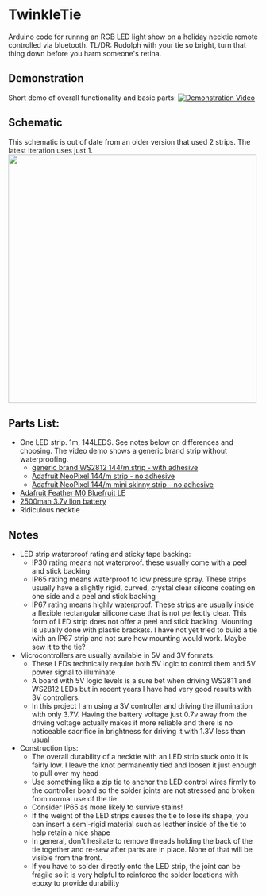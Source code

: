 # TwinkleTie
Arduino code for runnng an RGB LED light show on a holiday necktie remote controlled via bluetooth.
TL/DR: Rudolph with your tie so bright, turn that thing down before you harm someone's retina.

## Demonstration
Short demo of overall functionality and basic parts:
[![Demonstration Video](https://img.youtube.com/vi/xrCQoonOee4/hqdefault.jpg)](https://www.youtube.com/watch?v=xrCQoonOee4)

## Schematic
This schematic is out of date from an older version that used 2 strips. The latest iteration uses just 1.
<img src="https://github.com/greglarious/TwinkleTie/blob/master/TwinkleTieSchematic.png?raw=true" width="500" height="500" />

## Parts List:
- One LED strip. 1m, 144LEDS. See notes below on differences and choosing. The video demo shows a generic brand strip without waterproofing.
  - [generic brand WS2812 144/m strip - with adhesive](https://www.google.com/search?q=BTF-LIGHTING+WS2812B+144+LEDs) 
  - [Adafruit NeoPixel 144/m strip - no adhesive](https://www.adafruit.com/product/1506)
  - [Adafruit NeoPixel 144/m mini skinny strip - no adhesive](https://www.adafruit.com/product/2970)
- [Adafruit Feather M0 Bluefruit LE](https://www.adafruit.com/product/2995)
- [2500mah 3.7v lion battery](https://www.adafruit.com/product/328)
- Ridiculous necktie

## Notes
- LED strip waterproof rating and sticky tape backing:
  - IP30 rating means not waterproof. these usually come with a peel and stick backing
  - IP65 rating means waterproof to low pressure spray. These strips usually have a slightly rigid, curved, crystal clear silicone coating on one side and a peel and stick backing
  - IP67 rating means highly waterproof. These strips are usually inside a flexible rectangular silicone case that is not perfectly clear. This form of LED strip does not offer a peel and stick backing. Mounting is usually done with plastic brackets. I have not yet tried to build a tie with an IP67 strip and not sure how mounting would work. Maybe sew it to the tie?
- Microcontrollers are usually available in 5V and 3V formats:
  - These LEDs technically require both 5V logic to control them and 5V power signal to illuminate
  - A board with 5V logic levels is a sure bet when driving WS2811 and WS2812 LEDs but in recent years I have had very good results with 3V controllers. 
  - In this project I am using a 3V controller and driving the illumination with only 3.7V. Having the battery voltage just 0.7v away from the driving voltage actually makes it more reliable and there is no noticeable sacrifice in brightness for driving it with 1.3V less than usual 
- Construction tips:
  - The overall durability of a necktie with an LED strip stuck onto it is fairly low. I leave the knot permanently tied and loosen it just enough to pull over my head
  - Use something like a zip tie to anchor the LED control wires firmly to the controller board so the solder joints are not stressed and broken from normal use of the tie
  - Consider IP65 as more likely to survive stains!
  - If the weight of the LED strips causes the tie to lose its shape, you can insert a semi-rigid material such as leather inside of the tie to help retain a nice shape
  - In general, don't hesitate to remove threads holding the back of the tie together and re-sew after parts are in place. None of that will be visible from the front.
  - If you have to solder directly onto the LED strip, the joint can be fragile so it is very helpful to reinforce the solder locations with epoxy to provide durability
